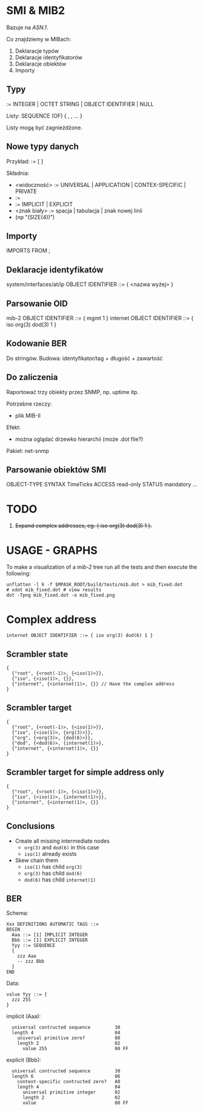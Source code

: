 SMI & MIB2
==========

Bazuje na *ASN.1*.

Co znajdziemy w MIBach:
 1. Deklaracje typów
 2. Deklaracje identyfikatorów
 3. Deklaracje obiektów
 4. Importy

Typy
----

<typ> := INTEGER | OCTET STRING | OBJECT IDENTIFIER | NULL

Listy: SEQUENCE (OF) { <element>, <inny element>, ... }

Listy mogą być zagnieżdżone.

Nowe typy danych
----------------

Przykład:
<nazwa> := [<widocznosc> <identyfikator>] <explicity> <typ> <ograniczenia>

Składnia:
 * <widoczność> := UNIVERSAL | APPLICATION | CONTEX-SPECIFIC | PRIVATE
 * <identyfikator> := <int>
 * <explicity> := IMPLICIT | EXPLICIT
 * <znak biały> := spacja | tabulacja | znak nowej linii
 * <ograniczenia> (np "(SIZE(4))")

Importy
-------

IMPORTS <oddzielone przecinkami typy> FROM <nazwa pliku>;

Deklaracje identyfikatów
------------------------

system/interfaces/at/ip OBJECT IDENTIFIER ::= { <nazwa wyżej> <int> }

Parsowanie OID
--------------

mib-2 OBJECT IDENTIFIER ::= { mgmt 1 }
internet OBJECT IDENTIFIER ::= { iso org(3) dod(3) 1 }

Kodowanie BER
-------------

Do stringów. Budowa: identyfikator/tag + długość + zawartość

Do zaliczenia
-------------

Raportować trzy obiekty przez SNMP, np. uptime itp.

Potrzebne rzeczy:
 * plik MIB-II

Efekt:
 * można oglądać drzewko hierarchii (może .dot file?)

Pakiet: net-snmp

Parsowanie obiektów SMI
-----------------------

<nazwa> OBJECT-TYPE
  SYNTAX TimeTicks
  ACCESS read-only
  STATUS mandatory
  ...

TODO
====

 1. ~~Expand complex addresses, eg. { iso org(3) dod(3) 1 }.~~

USAGE - GRAPHS
==============

To make a visualization of a _mib-2_ tree run all the tests and then execute the following:
```
unflatten -l 6 -f $MPASK_ROOT/build/tests/mib.dot > mib_fixed.dot
# xdot mib_fixed.dot # view results
dot -Tpng mib_fixed.dot -o mib_fixed.png
```
Complex address
===============

`internet OBJECT IDENTIFIER ::= { iso org(3) dod(6) 1 }`

Scrambler state
---------------

```
{
  {"root", {<root(-1)>, {<iso(1)>}},
  {"iso", {<iso(1)>, {}},
  {"internet", {<internet(1)>, {}} // Have the complex address
}
```

Scrambler target
----------------

```
{
  {"root", {<root(-1)>, {<iso(1)>}},
  {"iso", {<iso(1)>, {org(3)>}},
  {"org", {<org(3)>, {dod(6)>}},
  {"dod", {<dod(6)>, {internet(1)>},
  {"internet", {<internet(1)>, {}}
}
```

Scrambler target for simple address only
----------------------------------------

```
{
  {"root", {<root(-1)>, {<iso(1)>}},
  {"iso", {<iso(1)>, {internet(1)>}},
  {"internet", {<internet(1)>, {}}
}
```

Conclusions
-----------

 * Create all missing intermediate nodes
   - `org(3)` and `dod(6)` in this case
   - `iso(1)` already exists
 * Skew chain them
   - `iso(1)` has child `org(3)`
   - `org(3)` has child `dod(6)`
   - `dod(6)` has child `internet(1)`

BER
---

Schema:
```
Xxx DEFINITIONS AUTOMATIC TAGS ::= 
BEGIN
  Aaa ::= [1] IMPLICIT INTEGER
  Bbb ::= [1] EXPLICIT INTEGER
  Yyy ::= SEQUENCE
  {
    zzz Aaa
    -- zzz Bbb
  }
END
```

Data:
```
value Yyy ::= {
  zzz 255
}
```

implicit (Aaa):
```
  universal contructed sequence         30
  length 4                              04
    universal primitive zero?           80
    length 2                            02
      value 255                         00 FF
```

explicit (Bbb):
```
  universal contructed sequence         30
  length 6                              06
    context-specific contructed zero?   A0
    length 4                            04
      universal primitive integer       02
      length 2                          02
      value                             00 FF
```
